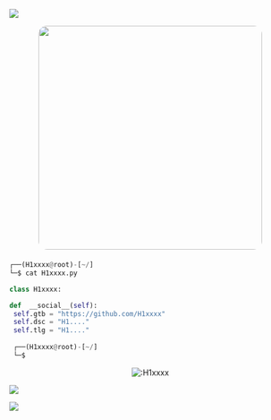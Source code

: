 <!-- <p align=center><img width=90% src="banner.gif"></img></p> -->


<a href="https://github.com/H1xxxx"><img src="https://raw.githubusercontent.com/H1xxxx/H1xxxx/main/img/a.gif"></a>


<p align="center">
  <img style="border-radius: 15px; display: block; margin: 0 auto; margin-bottom: 20px;" width="400" src="https://raw.githubusercontent.com/H1xxxx/H1xxxx/main/img/kedy.gif">
</p>












```python
┌──(H1xxxx@root)-[~/]
└─$ cat H1xxxx.py

class H1xxxx:

def  __social__(self):
 self.gtb = "https://github.com/H1xxxx"
 self.dsc = "H1...." 
 self.tlg = "H1...."
  
 ┌──(H1xxxx@root)-[~/]
 └─$
```

<p align="center"><img src="https://count.getloli.com/get/@:H1xxxx" alt=":H1xxxx" /></p>

 



















![](https://raw.githubusercontent.com/Sutil/Sutil/2b2fad3bf54522bb30c8c170591fc68ff51b69e6/github-contribution-grid-snake2.svg)

<a href="https://github.com/H1xxxx/"><img src="https://raw.githubusercontent.com/H1xxxx/H1xxxx/main/img/a.gif"></a>

